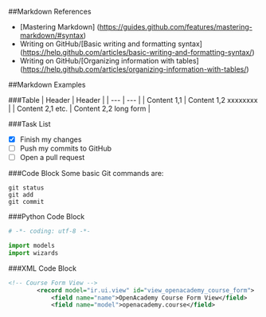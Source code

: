 ##Markdown References
* [Mastering Markdown] (https://guides.github.com/features/mastering-markdown/#syntax)
* Writing on GitHub/[Basic writing and formatting syntax] (https://help.github.com/articles/basic-writing-and-formatting-syntax/)
* Writing on GitHub/[Organizing information with tables] (https://help.github.com/articles/organizing-information-with-tables/)

##Markdown Examples

###Table
| Header | Header | 
| --- | --- |
| Content 1,1 | Content 1,2 xxxxxxxx |
| Content 2,1 etc. | Content 2,2 long form |

###Task List
- [x] Finish my changes
- [ ] Push my commits to GitHub
- [ ] Open a pull request

###Code Block
Some basic Git commands are:
```
git status
git add
git commit
```

###Python Code Block
```python
# -*- coding: utf-8 -*-

import models
import wizards
```
###XML Code Block
```XML
<!-- Course Form View -->
        <record model="ir.ui.view" id="view_openacademy_course_form">
            <field name="name">OpenAcademy Course Form View</field>
            <field name="model">openacademy.course</field>
```

